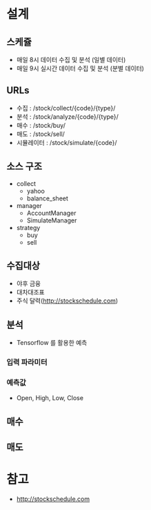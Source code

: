 
# 설계

## 스케쥴

- 매일 8시 데이터 수집 및 분석 (일별 데이터)
- 매일 9시 실시간 데이터 수집 및 분석 (분별 데이터)

## URLs

- 수집 : /stock/collect/{code}/{type}/
- 분석 : /stock/analyze/{code}/{type}/
- 매수 : /stock/buy/
- 매도 : /stock/sell/
- 시뮬레이터 : /stock/simulate/{code}/

## 소스 구조

- collect
  - yahoo
  - balance_sheet
- manager
  - AccountManager
  - SimulateManager
- strategy
  - buy
  - sell


## 수집대상

- 야후 금융
- 대차대조표
- 주식 달력(http://stockschedule.com)

## 분석

- Tensorflow 를 활용한 예측

### 입력 파라미터

### 예측값

- Open, High, Low, Close

## 매수

## 매도

# 참고

- http://stockschedule.com
